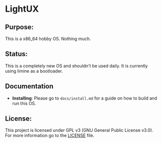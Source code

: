 # LightUX

## Purpose:
This is a x86_64 hobby OS. Nothing much.

## Status:
This is a completely new OS and shouldn't be used daily. It is currently using limine as a bootloader.

## Documentation
- **Installing**: Please go to ``docs/install.md`` for a guide on how to build and run this OS.

## License:
This project is licensed under GPL v3 (GNU General Public License v3.0). For more information go to the [LICENSE](LICENSE) file.


